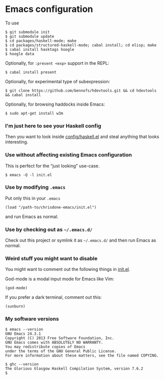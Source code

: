 # Emacs configuration

To use

    $ git submodule init
    $ git submodule update
    $ cd packages/haskell-mode; make
    $ cd packages/structured-haskell-mode; cabal install; cd elisp; make
    $ cabal install hasktags hoogle
    $ hoogle data

Optionally, for `:present <exp>` support in the REPL:

    $ cabal install present

Optionally, for experimental type of subexpression:

    $ git clone https://github.com/bennofs/hdevtools.git && cd hdevtools && cabal install

Optionally, for browsing haddocks inside Emacs:

    $ sudo apt-get install w3m

### I'm just here to see your Haskell config

Then you want to look inside
[config/haskell.el](https://github.com/chrisdone/chrisdone-emacs/blob/master/config/haskell.el)
and steal anything that looks interesting.

### Use without affecting existing Emacs configuration

This is perfect for the “just looking” use-case.

    $ emacs -Q -l init.el

### Use by modifying `.emacs`

Put only this in your `.emacs`

    (load "/path-to/chrisdone-emacs/init.el")

and run Emacs as normal.

### Use by checking out as `~/.emacs.d/`

Check out this project or symlink it as `~/.emacs.d/` and then run
Emacs as normal.

### Weird stuff you might want to disable

You might want to comment out the following things in [init.el](https://github.com/chrisdone/chrisdone-emacs/blob/master/init.el).

God-mode is a modal input mode for Emacs like Vim:

    (god-mode)

If you prefer a dark terminal, comment out this:

    (sunburn)

### My software versions

    $ emacs --version
    GNU Emacs 24.3.1
    Copyright (C) 2013 Free Software Foundation, Inc.
    GNU Emacs comes with ABSOLUTELY NO WARRANTY.
    You may redistribute copies of Emacs
    under the terms of the GNU General Public License.
    For more information about these matters, see the file named COPYING.

    $ ghc --version
    The Glorious Glasgow Haskell Compilation System, version 7.6.2
    $
